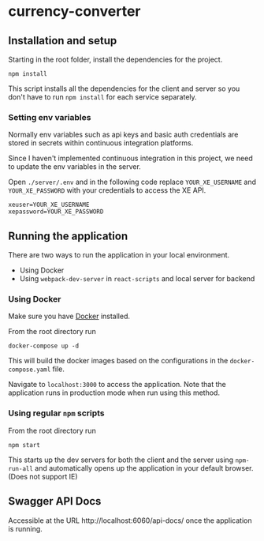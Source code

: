 # currency-converter

## Installation and setup

Starting in the root folder, install the dependencies for the project.

```
npm install
```

This script installs all the dependencies for the client and server so you don't have to run `npm install` for each service separately.

### Setting env variables
Normally env variables such as api keys and basic auth credentials are stored in secrets within continuous integration platforms.

Since I haven't implemented continuous integration in this project, we need to update the env variables in the server.

Open `./server/.env` and in the following code replace `YOUR_XE_USERNAME` and `YOUR_XE_PASSWORD` with your credentials to access the XE API.

```
xeuser=YOUR_XE_USERNAME
xepassword=YOUR_XE_PASSWORD
```

## Running the application

There are two ways to run the application in your local environment.
- Using Docker
- Using `webpack-dev-server` in `react-scripts` and local server for backend

### Using Docker

Make sure you have [Docker](https://www.docker.com/get-started) installed.

From the root directory run 
```
docker-compose up -d
```
This will build the docker images based on the configurations in the `docker-compose.yaml` file.

Navigate to `localhost:3000` to access the application. Note that the application runs in production mode when run using this method.

### Using regular `npm` scripts

From the root directory run
```
npm start
```
This starts up the dev servers for both the client and the server using `npm-run-all` and automatically opens up the application in your default browser. (Does not support IE)

## Swagger API Docs

Accessible at the URL http://localhost:6060/api-docs/ once the application is running.
